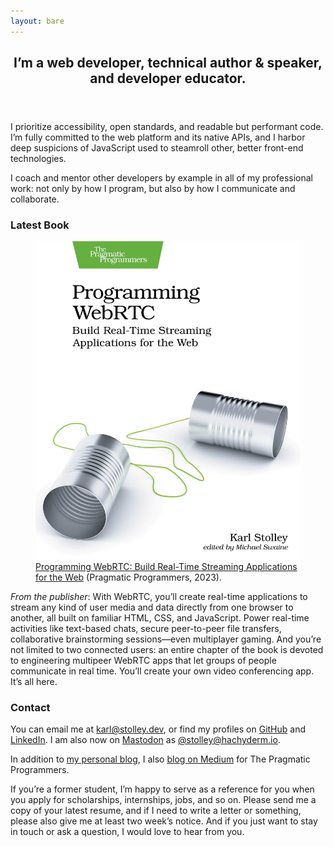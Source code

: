 ```yaml
---
layout: bare
---
```


<header>
  <h2>I’m a web developer, technical author & speaker, and developer educator.</h2>
</header>

I prioritize accessibility, open standards, and readable but performant code. I’m fully committed to
the web platform and its native APIs, and I harbor deep suspicions of JavaScript used to steamroll
other, better front-end technologies.

I coach and mentor other developers by example in all of my professional work: not only by how I
program, but also by how I communicate and collaborate.

<article id="book">
  <h3>Latest Book</h3>
  <figure>
    <a href="https://pragprog.com/titles/ksrtc/programming-webrtc/">
      <img src="/assets/img/ksrtc-800w.jpg"
        alt="Programming WebRTC book cover showing tin cans on a string." />
    </a>
    <figcaption>
      <a href="https://pragprog.com/titles/ksrtc/programming-webrtc/">Programming WebRTC: Build
      Real-Time Streaming Applications for the Web</a> (Pragmatic Programmers, 2023).
    </figcaption>
  </figure>
  <p>
    <i>From the publisher</i>: With WebRTC, you’ll create real-time applications to stream any kind of
    user media and data directly from one browser to another, all built on familiar HTML, CSS, and
    JavaScript. Power real-time activities like text-based chats, secure peer-to-peer file transfers,
    collaborative brainstorming sessions—even multiplayer gaming. And you’re not limited to two
    connected users: an entire chapter of the book is devoted to engineering multipeer WebRTC apps
    that let groups of people communicate in real time. You’ll create your own video conferencing app.
    It’s all here.
  </p>
</article>

<article id="contact">
  <h3>Contact</h3>
  <p>
    You can email me at
    <a class="u-email email" href="mailto:karl@stolley.dev">karl@&#8203;stolley.dev</a>, or
    find my profiles on <a class="u-url" rel="me" href="https://github.com/karlstolley">GitHub</a>
    and <a href="https://www.linkedin.com/in/karlstolley/">LinkedIn</a>. I am also now on
    <a href="https://joinmastodon.org/">Mastodon</a> as
    <a rel="me" href="https://hachyderm.io/@stolley">@stolley@hachyderm.io</a>.
  </p>
  <p>
    In addition to <a href="/archive/">my personal blog</a>, I also
    <a href="https://medium.com/pragmatic-programmers/karl-stolley-ccfe2d77b10b">blog on Medium</a>
    for The Pragmatic Programmers.
  </p>
  <p>
    If you’re a former student, I’m happy to serve as a reference for you when you apply for
    scholarships, internships, jobs, and so on. Please send me a copy of your latest resume, and
    if I need to write a letter or something, please also give me at least two week’s notice. And
    if you just want to stay in touch or ask a question, I would love to hear from you.
  </p>
</article>
